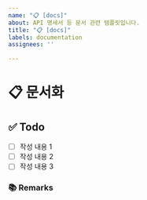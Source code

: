 ```yaml
---
name: "📋 [docs]"
about: API 명세서 등 문서 관련 템플릿입니다.
title: "📋 [docs]"
labels: documentation
assignees: ''

---
```


# 📋 문서화
<!-- 문서화한 내용 또는 변경사항을 적습니다. -->
## ✅ Todo
- [ ] 작성 내용 1
- [ ] 작성 내용 2
- [ ] 작성 내용 3
### 📚 Remarks
<!-- 비고사항이 있었다면 적기 -->
